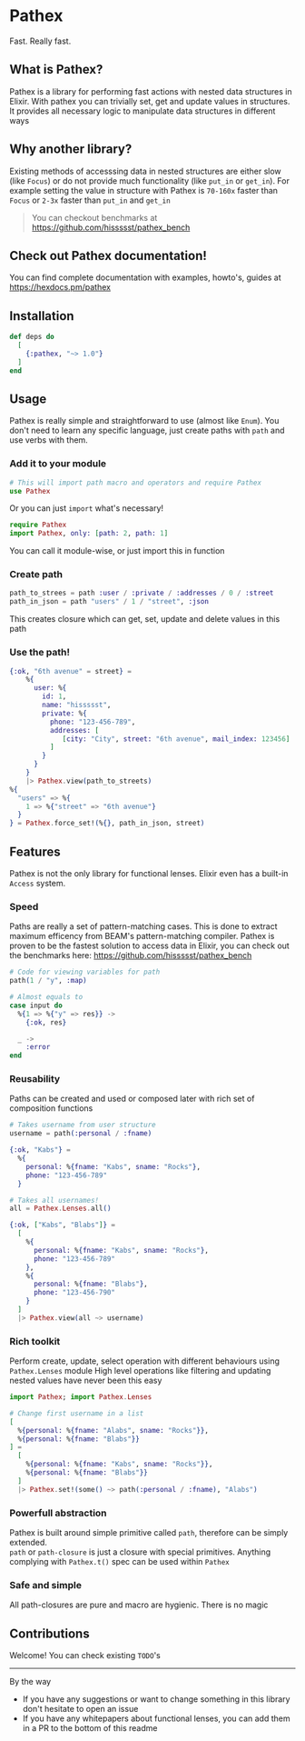 # Pathex

Fast. Really fast.

## What is Pathex?

Pathex is a library for performing fast actions with nested data structures in Elixir.
With pathex you can trivially set, get and update values in structures.
It provides all necessary logic to manipulate data structures in different ways

## Why another library?

Existing methods of accesssing data in nested structures are either slow (like `Focus`)
or do not provide much functionality (like `put_in` or `get_in`).
For example setting the value in structure with Pathex is `70-160x` faster than `Focus` or `2-3x` faster than `put_in` and `get_in`

> You can checkout benchmarks at https://github.com/hissssst/pathex_bench

## Check out Pathex documentation!

You can find complete documentation with examples, howto's, guides at https://hexdocs.pm/pathex

## Installation

```elixir
def deps do
  [
    {:pathex, "~> 1.0"}
  ]
end
```

## Usage

Pathex is really simple and straightforward to use (almost like `Enum`). You don't need to learn any specific language, just create paths with `path` and use verbs with them.

### Add it to your module

```elixir
# This will import path macro and operators and require Pathex
use Pathex
```

Or you can just `import` what's necessary!

```elixir
require Pathex
import Pathex, only: [path: 2, path: 1]
```

You can call it module-wise, or just import this in function

### Create path

```elixir
path_to_strees = path :user / :private / :addresses / 0 / :street
path_in_json = path "users" / 1 / "street", :json
```

This creates closure which can get, set, update and delete values in this path

### Use the path!

```elixir
{:ok, "6th avenue" = street} =
    %{
      user: %{
        id: 1,
        name: "hissssst",
        private: %{
          phone: "123-456-789",
          addresses: [
             [city: "City", street: "6th avenue", mail_index: 123456]
          ]
        }
      }
    }
    |> Pathex.view(path_to_streets)
%{
  "users" => %{
    1 => %{"street" => "6th avenue"}
  }
} = Pathex.force_set!(%{}, path_in_json, street)
```

## Features

Pathex is not the only library for functional lenses. Elixir even has a built-in `Access` system.

### Speed

Paths are really a set of pattern-matching cases.
This is done to extract maximum efficency from BEAM's pattern-matching compiler. Pathex is proven to be the fastest solution to access data in Elixir, you can check out the benchmarks here: https://github.com/hissssst/pathex_bench

```elixir
# Code for viewing variables for path
path(1 / "y", :map)

# Almost equals to
case input do
  %{1 => %{"y" => res}} ->
    {:ok, res}

  _ ->
    :error
end
```

### Reusability

Paths can be created and used or composed later with rich set of composition functions

```elixir
# Takes username from user structure
username = path(:personal / :fname)

{:ok, "Kabs"} =
  %{
    personal: %{fname: "Kabs", sname: "Rocks"},
    phone: "123-456-789"
  }

# Takes all usernames!
all = Pathex.Lenses.all()

{:ok, ["Kabs", "Blabs"]} =
  [
    %{
      personal: %{fname: "Kabs", sname: "Rocks"},
      phone: "123-456-789"
    },
    %{
      personal: %{fname: "Blabs"},
      phone: "123-456-790"
    }
  ]
  |> Pathex.view(all ~> username)
```

### Rich toolkit

Perform create, update, select operation with different behaviours using `Pathex.Lenses` module
High level operations like filtering and updating nested values have never been this easy

```elixir
import Pathex; import Pathex.Lenses

# Change first username in a list
[
  %{personal: %{fname: "Alabs", sname: "Rocks"}},
  %{personal: %{fname: "Blabs"}}
] =
  [
    %{personal: %{fname: "Kabs", sname: "Rocks"}},
    %{personal: %{fname: "Blabs"}}
  ]
  |> Pathex.set!(some() ~> path(:personal / :fname), "Alabs")
```

### Powerfull abstraction

Pathex is built around simple primitive called `path`, therefore can be simply extended.  
`path` or `path-closure` is just a closure with special primitives. Anything complying with `Pathex.t()` spec can
be used within `Pathex`

### Safe and simple

All path-closures are pure and macro are hygienic. There is no magic

## Contributions

Welcome! You can check existing `TODO`'s

---

By the way

* If you have any suggestions or want to change something in this library don't
hesitate to open an issue
* If you have any whitepapers about functional lenses, you can add them in a PR
to the bottom of this readme
